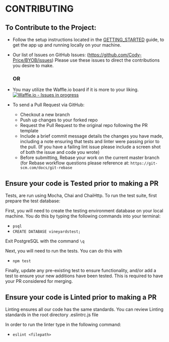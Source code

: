 # CONTRIBUTING

## To Contribute to the Project:

- Follow the setup instructions located in the [GETTING_STARTED](https://github.com/Cody-Price/BYOB/blob/master/GETTING_STARTED.md) guide, to get the app up and running locally on your machine.

- Our list of Issues on GitHub Issues: (https://github.com/Cody-Price/BYOB/issues)
Please use these issues to direct the contributions you desire to make.
  
  ### OR
  
- You may utilize the Waffle.io board if it is more to your liking.
[![Waffle.io - Issues in progress](https://badge.waffle.io/Cody-Price/BYOB.png?label=in%20progress&title=In%20Progress)](http://waffle.io/Cody-Price/BYOB)

- To send a Pull Request via GitHub:
    - Checkout a new branch
    - Push up changes to your forked repo
    - Request the Pull Request to the original repo following the PR template
    - Include a brief commit message details the changes you have made, including a note ensuring that tests and linter were passing prior to the pull.  (If you have a failing lint issue please include a screen shot of both the issue and code you wrote)
    - Before submitting, Rebase your work on the current master branch (for Rebase workflow questions please reference at: `https://git-scm.com/docs/git-rebase`
    
## Ensure your code is Tested prior to making a PR
Tests, are run using Mocha, Chai and ChaiHttp.  To run the test suite, first prepare the test database: 

First, you will need to create the testing environment database on your local machine.  You do this by typing the following commands into your terminal: 

* `psql`
* `CREATE DATABASE vineyardstest;`

Exit PostgreSQL with the command `\q`

Next, you will need to run the tests.  You can do this with

* `npm test`

Finally, update any pre-existing test to ensure functionality, and/or add a test to ensure your new additions have been tested.  This is required to have your PR considered for merging.  

## Ensure your code is Linted prior to making a PR
Linting ensures all our code has the same standards.  You can review Linting standards in the root directory .eslintrc.js file

In order to run the linter type in the following command:
* `eslint <filepath>`


